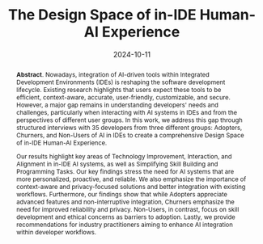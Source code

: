 ---
title: "The Design Space of in-IDE Human-AI Experience"
authors: '<i>Agnia Sergeyuk, Ekaterina Koshchenko, Ilya Zakharov, Timofey Bryksin, and Maliheh Izadi</i>'
status: "preprint"
collection: publications
permalink: /publications/2024-10-11-design-space-of-hax
date: 2024-10-11
venue: "<b>arXiv</b>"
pdf: 'https://arxiv.org/abs/2410.08676'
counter_id: 'P13'
abstract: "<p><b>Abstract</b>. Nowadays, integration of AI-driven tools within Integrated Development Environments (IDEs) is reshaping the software development lifecycle. Existing research highlights that users expect these tools to be efficient, context-aware, accurate, user-friendly, customizable, and secure. However, a major gap remains in understanding developers' needs and challenges, particularly when interacting with AI systems in IDEs and from the perspectives of different user groups. In this work, we address this gap through structured interviews with 35 developers from three different groups: Adopters, Churners, and Non-Users of AI in IDEs to create a comprehensive Design Space of in-IDE Human-AI Experience.</p><p>Our results highlight key areas of Technology Improvement, Interaction, and Alignment in in-IDE AI systems, as well as Simplifying Skill Building and Programming Tasks. Our key findings stress the need for AI systems that are more personalized, proactive, and reliable. We also emphasize the importance of context-aware and privacy-focused solutions and better integration with existing workflows. Furthermore, our findings show that while Adopters appreciate advanced features and non-interruptive integration, Churners emphasize the need for improved reliability and privacy. Non-Users, in contrast, focus on skill development and ethical concerns as barriers to adoption. Lastly, we provide recommendations for industry practitioners aiming to enhance AI integration within developer workflows.</p>"
---